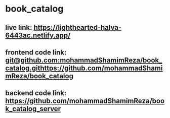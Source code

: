 # book_catalog

## live link: https://lighthearted-halva-6443ac.netlify.app/


## frontend code link: [git@github.com:mohammadShamimReza/book_catalog.git](https://github.com/mohammadShamimReza/book_catalog)https://github.com/mohammadShamimReza/book_catalog
## backend code link: https://github.com/mohammadShamimReza/book_catalog_server
